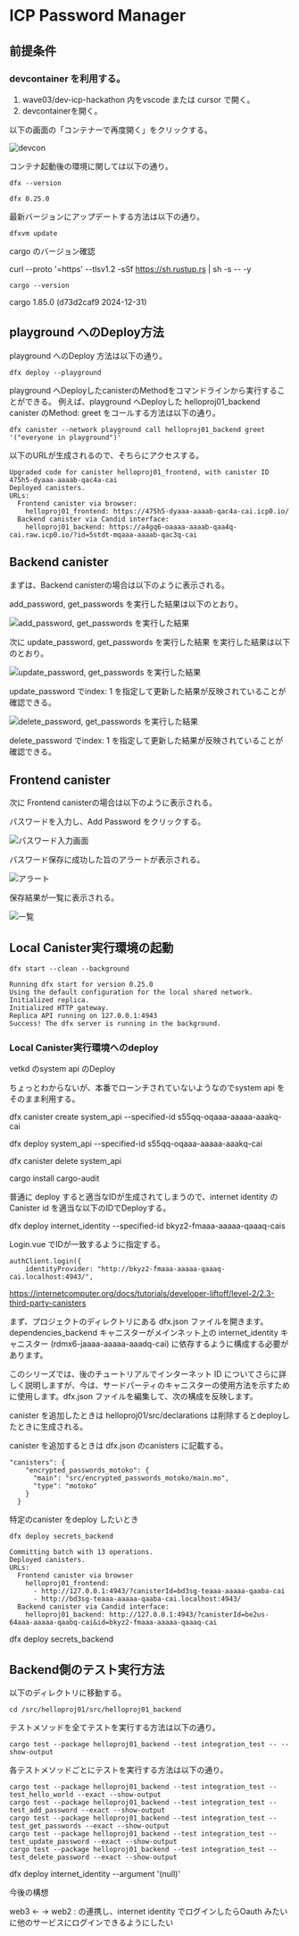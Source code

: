 # ICP Password Manager

## 前提条件

### devcontainer を利用する。

1. wave03/dev-icp-hackathon 内をvscode または cursor で開く。
2. devcontainerを開く。

以下の画面の「コンテナーで再度開く」をクリックする。

![devcon](./contents/devcontainer_スクリーンショット%202025-02-25%200.22.39.png)

コンテナ起動後の環境に関しては以下の通り。

```
dfx --version
```

```
dfx 0.25.0
```

最新バージョンにアップデートする方法は以下の通り。

```
dfxvm update
```

cargo のバージョン確認

curl --proto '=https' --tlsv1.2 -sSf https://sh.rustup.rs | sh -s -- -y

```
cargo --version
```

cargo 1.85.0 (d73d2caf9 2024-12-31)


## playground へのDeploy方法

playground へのDeploy 方法は以下の通り。

```
dfx deploy --playground
```

playground へDeployしたcanisterのMethodをコマンドラインから実行することができる。
例えば、playground へDeployした helloproj01_backend canister のMethod: greet をコールする方法は以下の通り。

```
dfx canister --network playground call helloproj01_backend greet '("everyone in playground")'
```

以下のURLが生成されるので、そちらにアクセスする。

```
Upgraded code for canister helloproj01_frontend, with canister ID 475h5-dyaaa-aaaab-qac4a-cai
Deployed canisters.
URLs:
  Frontend canister via browser:
    helloproj01_frontend: https://475h5-dyaaa-aaaab-qac4a-cai.icp0.io/
  Backend canister via Candid interface:
    helloproj01_backend: https://a4gq6-oaaaa-aaaab-qaa4q-cai.raw.icp0.io/?id=5stdt-mqaaa-aaaab-qac3q-cai
```

## Backend canister

まずは、Backend canisterの場合は以下のように表示される。

add_password, get_passwords を実行した結果は以下のとおり。

![add_password, get_passwords を実行した結果](./contents/backend01_screencapture-a4gq6-oaaaa-aaaab-qaa4q-cai-raw-icp0-io-2025-02-25-00_01_24.png)


次に update_password, get_passwords を実行した結果 を実行した結果は以下のとおり。

![update_password, get_passwords を実行した結果](./contents/backend03_screencapture-a4gq6-oaaaa-aaaab-qaa4q-cai-raw-icp0-io-2025-02-25-00_03_37.png)

update_password でindex: 1 を指定して更新した結果が反映されていることが確認できる。


![delete_password, get_passwords を実行した結果](./contents/backend04_screencapture-a4gq6-oaaaa-aaaab-qaa4q-cai-raw-icp0-io-2025-02-25-00_04_31.png)

delete_password でindex: 1 を指定して更新した結果が反映されていることが確認できる。

## Frontend canister

次に Frontend canisterの場合は以下のように表示される。

パスワードを入力し、Add Password をクリックする。

![パスワード入力画面](./contents/frontend01_screencapture-475h5-dyaaa-aaaab-qac4a-cai-icp0-io-2025-02-24-23_55_56.png)


パスワード保存に成功した旨のアラートが表示される。

![アラート](./contents/frontend02_スクリーンショット%202025-02-24%2023.57.05.png)


保存結果が一覧に表示される。

![一覧](./contents/frontend03_screencapture-475h5-dyaaa-aaaab-qac4a-cai-icp0-io-2025-02-24-23_59_45.png)



## Local Canister実行環境の起動

```
dfx start --clean --background
```

```
Running dfx start for version 0.25.0
Using the default configuration for the local shared network.
Initialized replica.
Initialized HTTP gateway.
Replica API running on 127.0.0.1:4943
Success! The dfx server is running in the background.
```

### Local Canister実行環境へのdeploy


vetkd のsystem api のDeploy

ちょっとわからないが、本番でローンチされていないようなのでsystem api をそのまま利用する。

dfx canister create system_api --specified-id s55qq-oqaaa-aaaaa-aaakq-cai


dfx deploy system_api --specified-id s55qq-oqaaa-aaaaa-aaakq-cai


dfx canister delete system_api

cargo install cargo-audit


普通に deploy すると適当なIDが生成されてしまうので、internet identity のCanister id を適当な以下のIDでDeployする。

dfx deploy internet_identity --specified-id bkyz2-fmaaa-aaaaa-qaaaq-cais

Login.vue でIDが一致するように指定する。

```
authClient.login({
    identityProvider: "http://bkyz2-fmaaa-aaaaa-qaaaq-cai.localhost:4943/",
```


https://internetcomputer.org/docs/tutorials/developer-liftoff/level-2/2.3-third-party-canisters


まず、プロジェクトのディレクトリにある dfx.json ファイルを開きます。
dependencies_backend キャニスターがメインネット上の internet_identity キャニスター (rdmx6-jaaaa-aaaaa-aaadq-cai) に依存するように構成する必要があります。

このシリーズでは、後のチュートリアルでインターネット ID についてさらに詳しく説明しますが、今は、サードパーティのキャニスターの使用方法を示すために使用します。dfx.json ファイルを編集して、次の構成を反映します。



canister を追加したときは helloproj01/src/declarations は削除するとdeployしたときに生成される。

canister を追加するときは dfx.json のcanisters に記載する。

```
"canisters": {
    "encrypted_passwords_motoko": {
      "main": "src/encrypted_passwords_motoko/main.mo",
      "type": "motoko"
    }
  }
```


特定のcanister をdeploy したいとき

```
dfx deploy secrets_backend
```


```
Committing batch with 13 operations.
Deployed canisters.
URLs:
  Frontend canister via browser
    helloproj01_frontend:
      - http://127.0.0.1:4943/?canisterId=bd3sg-teaaa-aaaaa-qaaba-cai
      - http://bd3sg-teaaa-aaaaa-qaaba-cai.localhost:4943/
  Backend canister via Candid interface:
    helloproj01_backend: http://127.0.0.1:4943/?canisterId=be2us-64aaa-aaaaa-qaabq-cai&id=bkyz2-fmaaa-aaaaa-qaaaq-cai
```



dfx deploy secrets_backend



## Backend側のテスト実行方法

以下のディレクトリに移動する。

```
cd /src/helloproj01/src/helloproj01_backend
```

テストメソッドを全てテストを実行する方法は以下の通り。

```
cargo test --package helloproj01_backend --test integration_test -- --show-output
```

各テストメソッドごとにテストを実行する方法は以下の通り。

```
cargo test --package helloproj01_backend --test integration_test -- test_hello_world --exact --show-output
cargo test --package helloproj01_backend --test integration_test -- test_add_password --exact --show-output
cargo test --package helloproj01_backend --test integration_test -- test_get_passwords --exact --show-output
cargo test --package helloproj01_backend --test integration_test -- test_update_password --exact --show-output
cargo test --package helloproj01_backend --test integration_test -- test_delete_password --exact --show-output
```



dfx deploy internet_identity --argument '(null)'

今後の構想

web3 <- -> web2 : の連携し、internet identity でログインしたらOauth みたいに他のサービスにログインできるようにしたい

